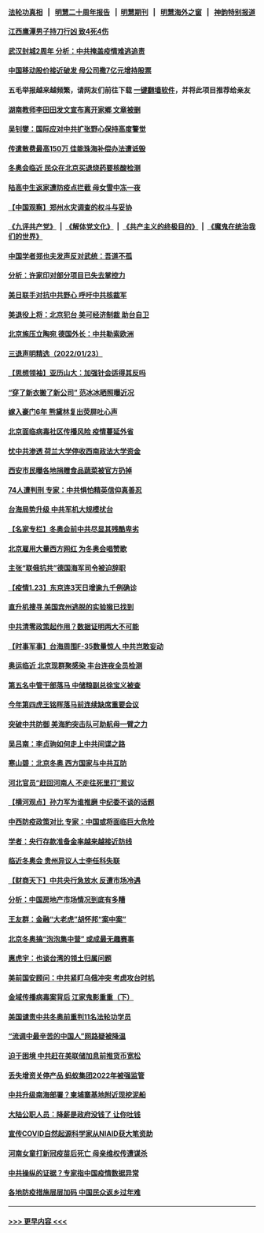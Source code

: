 #### [法轮功真相](https://github.com/gfw-breaker/truth/blob/master/README.md?t=0) &nbsp;&nbsp;|&nbsp;&nbsp; [明慧二十周年报告](https://github.com/gfw-breaker/mh-reports/blob/master/README.md?t=0) &nbsp;&nbsp;|&nbsp;&nbsp;[明慧期刊](https://github.com/gfw-breaker/mh-qikan) &nbsp;&nbsp;|&nbsp;&nbsp; [明慧海外之窗](https://github.com/gfw-breaker/mh-news/blob/master/README.md?t=0) &nbsp;&nbsp;|&nbsp;&nbsp; [神韵特别报道](https://github.com/gfw-breaker/mh-news/blob/master/shenyun.md?t=0)
#### [江西鹰潭男子持刀行凶 致4死4伤](../pages/nsc413/n13525803.md?t=01241901) 
#### [武汉封城2周年 分析：中共掩盖疫情难逃追责](../pages/nsc413/n13525747.md?t=01241901) 
#### [中国移动股价接近破发 母公司撒7亿元增持股票](../pages/nsc413/n13525519.md?t=01241901) 
#### 五毛举报越来越频繁，请网友们前往下载 [一键翻墙软件](https://github.com/gfw-breaker/ssr-accounts)，并将此项目推荐给亲友
#### [湖南教师李田田发文宣布离开家鄕 文章被删](../pages/nsc413/n13525612.md?t=01241901) 
#### [吴钊燮：国际应对中共扩张野心保持高度警觉](../pages/nsc413/n13525633.md?t=01241901) 
#### [传遣散费最高150万 佳能珠海补偿办法遭诋毁](../pages/nsc413/n13525361.md?t=01241901) 
#### [冬奥会临近 民众在北京买退烧药要核酸检测](../pages/nsc413/n13525390.md?t=01241901) 
#### [陆高中生返家遭防疫点拦截 母女雪中冻一夜](../pages/nsc413/n13525291.md?t=01241901) 
#### [【中国观察】郑州水灾调查的权斗与妥协](../pages/nsc413/n13524869.md?t=01241901) 
#### [《九评共产党》](https://github.com/begood0513/9ping.md/blob/master/README.md) &nbsp;|&nbsp; [《解体党文化》](../../../../jtdwh.md/blob/master/README.md)  &nbsp;|&nbsp; [《共产主义的终极目的》](../../../../gczydzjmd.md/blob/master/README.md) &nbsp;|&nbsp; [《魔鬼在统治我们的世界》](../../../../mgztzwmdsj.md/blob/master/README.md) 
#### [中国学者郑也夫发声反对武统：吾道不孤](../pages/nsc413/n13525037.md?t=01241901) 
#### [分析：许家印对部分项目已失去掌控力](../pages/nsc413/n13524835.md?t=01241901) 
#### [美日联手对抗中共野心 呼吁中共核裁军](../pages/nsc413/n13525322.md?t=01241901) 
#### [美退役上将：北京犯台 美可经济制裁 助台自卫](../pages/nsc413/n13525062.md?t=01241901) 
#### [北京施压立陶宛 德国外长：中共勒索欧洲](../pages/nsc413/n13520381.md?t=01241901) 
#### [三退声明精选（2022/01/23）](../pages/nsc413/n13525079.md?t=01241901) 
#### [【思想领袖】亚历山大：加强针会适得其反吗](../pages/nsc413/n13497491.md?t=01241901) 
#### [“穿了新衣搬了新公司” 范冰冰晒照曝近况](../pages/nsc413/n13524591.md?t=01241901) 
#### [嫁入豪门6年 熊黛林复出荧屏吐心声](../pages/nsc413/n13524533.md?t=01241901) 
#### [北京面临病毒社区传播风险 疫情蔓延外省](../pages/nsc413/n13524733.md?t=01241901) 
#### [忧中共渗透 荷兰大学停收西南政法大学资金](../pages/nsc413/n13524757.md?t=01241901) 
#### [西安市民曝各地捐赠食品蔬菜被官方扔掉](../pages/nsc413/n13524617.md?t=01241901) 
#### [74人遭判刑 专家：中共惧怕精英信仰真善忍](../pages/nsc413/n13520765.md?t=01241901) 
#### [台海局势升级 中共军机大规模扰台](../pages/nsc413/n13524526.md?t=01241901) 
#### [【名家专栏】冬奥会前中共尽显其残酷卑劣](../pages/nsc413/n13524318.md?t=01241901) 
#### [北京雇用大量西方网红 为冬奥会唱赞歌](../pages/nsc413/n13524488.md?t=01241901) 
#### [主张“联俄抗共”德国海军司令被迫辞职](../pages/nsc413/n13524435.md?t=01241901) 
#### [【疫情1.23】东京连3天日增逾九千例确诊](../pages/nsc413/n13524006.md?t=01241901) 
#### [直升机搜寻 美国宾州逃脱的实验猴已找到](../pages/nsc413/n13523991.md?t=01241901) 
#### [中共清零政策起作用？数据证明两大不可能](../pages/nsc413/n13521156.md?t=01241901) 
#### [【时事军事】台海周围F-35数量惊人 中共岂敢妄动](../pages/nsc413/n13523473.md?t=01241901) 
#### [奥运临近 北京现群聚感染 丰台连夜全员检测](../pages/nsc413/n13523992.md?t=01241901) 
#### [第五名中管干部落马 中储粮副总徐宝义被查](../pages/nsc413/n13524001.md?t=01241901) 
#### [今年第四虎王铭晖落马前连续缺席重要会议](../pages/nsc413/n13523772.md?t=01241901) 
#### [突破中共防御 美海豹突击队可助航母一臂之力](../pages/nsc413/n13514651.md?t=01241901) 
#### [吴吕南：李贞驹如何走上中共间谍之路](../pages/nsc413/n13523650.md?t=01241901) 
#### [寒山碧：北京冬奥 西方国家与中共互防](../pages/nsc413/n13523539.md?t=01241901) 
#### [河北官员“赶回河南人 不走往死里打”惹议](../pages/nsc413/n13523592.md?t=01241901) 
#### [【横河观点】孙力军为谁推磨 中纪委不谈的话题](../pages/nsc413/n13523406.md?t=01241901) 
#### [中西防疫政策对比 专家：中国或将面临巨大危险](../pages/nsc413/n13516581.md?t=01241901) 
#### [学者：央行存款准备金率越来越接近防线](../pages/nsc413/n13523088.md?t=01241901) 
#### [临近冬奥会 贵州异议人士李任科失联](../pages/nsc413/n13523343.md?t=01241901) 
#### [【财商天下】中共央行急放水 反遭市场冷遇](../pages/nsc413/n13523013.md?t=01241901) 
#### [分析：中国房地产市场情况到底有多糟](../pages/nsc413/n13523009.md?t=01241901) 
#### [王友群：金融“大老虎”胡怀邦“案中案”](../pages/nsc413/n13523077.md?t=01241901) 
#### [北京冬奥搞“泡泡集中营” 或成最无趣赛事](../pages/nsc413/n13523107.md?t=01241901) 
#### [惠虎宇：也谈台湾的领土归属问题](../pages/nsc413/n13523034.md?t=01241901) 
#### [美前国安顾问：中共紧盯乌俄冲突 考虑攻台时机](../pages/nsc413/n13522918.md?t=01241901) 
#### [金域传播病毒案背后 江家鬼影重重（下）](../pages/nsc413/n13522940.md?t=01241901) 
#### [美国谴责中共冬奥前重判11名法轮功学员](../pages/nsc413/n13521806.md?t=01241901) 
#### [“流调中最辛苦的中国人”网路疑被降温](../pages/nsc413/n13521610.md?t=01241901) 
#### [迫于困境 中共赶在美联储加息前推货币宽松](../pages/nsc413/n13522897.md?t=01241901) 
#### [丢失增资关停产品 蚂蚁集团2022年被强监管](../pages/nsc413/n13522866.md?t=01241901) 
#### [中共升级南海部署？柬埔寨基地附近现挖泥船](../pages/nsc413/n13522623.md?t=01241901) 
#### [大陆公职人员：降薪是政府没钱了 让你吐钱](../pages/nsc413/n13522758.md?t=01241901) 
#### [宣传COVID自然起源科学家从NIAID获大笔资助](../pages/nsc413/n13522693.md?t=01241901) 
#### [河南女童打新冠疫苗后死亡 母亲维权传遭谋杀](../pages/nsc413/n13522660.md?t=01241901) 
#### [中共操纵的证据？专家指中国疫情数据异常](../pages/nsc413/n13517171.md?t=01241901) 
#### [各地防疫措施层层加码 中国民众返乡过年难](../pages/nsc413/n13522417.md?t=01241901) 

----
#### [ >>> 更早内容 <<< ](../indexes/nsc413-earlier.md)
